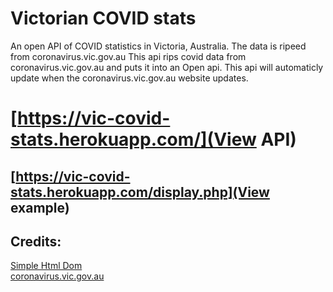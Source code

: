 # Victorian COVID stats
 An open API of COVID statistics in Victoria, Australia. The data is ripeed from coronavirus.vic.gov.au
 This api rips covid data from coronavirus.vic.gov.au and puts it into an Open api. This api will automaticly update when the coronavirus.vic.gov.au website updates. 
# [https://vic-covid-stats.herokuapp.com/](View API)
## [https://vic-covid-stats.herokuapp.com/display.php](View example)

## Credits:
[Simple Html Dom](https://simplehtmldom.sourceforge.io/index.htm)<br>
[coronavirus.vic.gov.au](https://coronavirus.vic.gov.au)
